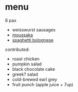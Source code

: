 # menu

6 pax

* weisswurst sausages
* [moussaka](../recipes/moussaka.md)
* [spaghetti bolognese](../in-progress/ragu-alla-bolognese)

contributed:

* roast chicken
* pumpkin salad
* black chocolate cake
* greek? salad
* cold-brewed earl grey
* fruit punch (apple juice + 7up)
